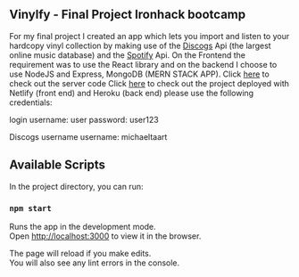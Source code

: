 ## Vinylfy - Final Project Ironhack bootcamp
For my final project I created an app which lets you import and listen to your hardcopy vinyl collection by making use of the [Discogs](https://www.discogs.com/) Api (the largest online music database) and the [Spotify](https://www.spotify.com/) Api. On the Frontend the requirement was to use the React library and on the backend I choose to use NodeJS and Express, MongoDB (MERN STACK APP). 
Click [here](https://github.com/miketaart/Vinylfy-server) to check out the server code
Click [here](https://vinylfy.netlify.app/) to check out the project deployed with Netlify (front end) and Heroku (back end) please use the following credentials:

login
username: user
password: user123

Discogs username
username: michaeltaart
## Available Scripts

In the project directory, you can run:

### `npm start`

Runs the app in the development mode.<br />
Open [http://localhost:3000](http://localhost:3000) to view it in the browser.

The page will reload if you make edits.<br />
You will also see any lint errors in the console.



